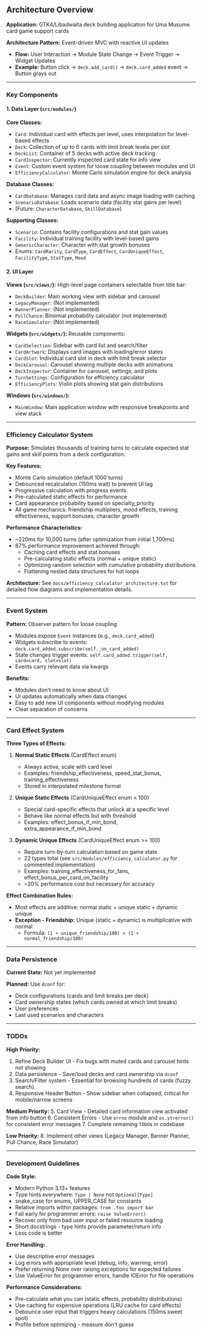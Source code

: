 ## Architecture Overview

**Application:** GTK4/Libadwaita deck building application for Uma Musume card game support cards

**Architecture Pattern:** Event-driven MVC with reactive UI updates
- **Flow:** User Interaction → Module State Change → Event Trigger → Widget Updates
- **Example:** Button click → `deck.add_card()` → `deck.card_added` event → Button grays out

---

### Key Components

#### 1. Data Layer (`src/modules/`)

**Core Classes:**
- `Card`: Individual card with effects per level, uses interpolation for level-based effects
- `Deck`: Collection of up to 6 cards with limit break levels per slot
- `DeckList`: Container of 5 decks with active deck tracking
- `CardInspector`: Currently inspected card state for info view
- `Event`: Custom event system for loose coupling between modules and UI
- `EfficiencyCalculator`: Monte Carlo simulation engine for deck analysis

**Database Classes:**
- `CardDatabase`: Manages card data and async image loading with caching
- `ScenarioDatabase`: Loads scenario data (facility stat gains per level)
- (Future: `CharacterDatabase`, `SkillDatabase`)

**Supporting Classes:**
- `Scenario`: Contains facility configurations and stat gain values
- `Facility`: Individual training facility with level-based gains
- `GenericCharacter`: Character with stat growth bonuses
- Enums: `CardRarity`, `CardType`, `CardEffect`, `CardUniqueEffect`, `FacilityType`, `StatType`, `Mood`

#### 2. UI Layer

**Views (`src/views/`):**
High-level page containers selectable from title bar:
- `DeckBuilder`: Main working view with sidebar and carousel
- `LegacyManager`: (Not implemented)
- `BannerPlanner`: (Not implemented)
- `PullChance`: Binomial probability calculator (not implemented)
- `RaceSimulator`: (Not implemented)

**Widgets (`src/widgets/`):**
Reusable components:
- `CardSelection`: Sidebar with card list and search/filter
- `CardArtwork`: Displays card images with loading/error states
- `CardSlot`: Individual card slot in deck with limit break selector
- `DeckCarousel`: Carousel showing multiple decks with animations
- `DeckInspector`: Container for carousel, settings, and plots
- `TurnSettings`: Configuration for efficiency calculator
- `EfficiencyPlots`: Violin plots showing stat gain distributions

**Windows (`src/windows/`):**
- `MainWindow`: Main application window with responsive breakpoints and view stack

---

### Efficiency Calculator System

**Purpose:** Simulates thousands of training turns to calculate expected stat gains and skill points from a deck configuration.

**Key Features:**
- Monte Carlo simulation (default 1000 turns)
- Debounced recalculation (150ms wait) to prevent UI lag
- Progressive calculation with progress events
- Pre-calculated static effects for performance
- Card appearance probability based on specialty_priority
- All game mechanics: friendship multipliers, mood effects, training effectiveness, support bonuses, character growth

**Performance Characteristics:**
- ~220ms for 10,000 turns (after optimization from initial 1,700ms)
- 87% performance improvement achieved through:
  - Caching card effects and stat bonuses
  - Pre-calculating static effects (normal + unique static)
  - Optimizing random selection with cumulative probability distributions
  - Flattening nested data structures for hot loops

**Architecture:**
See `docs/efficiency_calculator_architecture.txt` for detailed flow diagrams and implementation details.

---

### Event System

**Pattern:** Observer pattern for loose coupling
- Modules expose `Event` instances (e.g., `deck.card_added`)
- Widgets subscribe to events: `deck.card_added.subscribe(self._on_card_added)`
- State changes trigger events: `self.card_added.trigger(self, card=card, slot=slot)`
- Events carry relevant data via kwargs

**Benefits:**
- Modules don't need to know about UI
- UI updates automatically when data changes
- Easy to add new UI components without modifying modules
- Clear separation of concerns

---

### Card Effect System

**Three Types of Effects:**

1. **Normal Static Effects** (CardEffect enum)
   - Always active, scale with card level
   - Examples: friendship_effectiveness, speed_stat_bonus, training_effectiveness
   - Stored in interpolated milestone format

2. **Unique Static Effects** (CardUniqueEffect enum < 100)
   - Special card-specific effects that unlock at a specific level
   - Behave like normal effects but with threshold
   - Examples: effect_bonus_if_min_bond, extra_appearance_if_min_bond

3. **Dynamic Unique Effects** (CardUniqueEffect enum >= 100)
   - Require turn-by-turn calculation based on game state
   - 22 types total (see `src/modules/efficiency_calculator.py` for commented implementation)
   - Examples: training_effectiveness_for_fans, effect_bonus_per_card_on_facility
   - ~20% performance cost but necessary for accuracy

**Effect Combination Rules:**
- Most effects are additive: normal static + unique static + dynamic unique
- **Exception - Friendship:** Unique (static + dynamic) is multiplicative with normal
  - Formula: `(1 + unique_friendship/100) × (1 + normal_friendship/100)`

---

### Data Persistence

**Current State:** Not yet implemented

**Planned:** Use `dconf` for:
- Deck configurations (cards and limit breaks per deck)
- Card ownership states (which cards owned at which limit breaks)
- User preferences
- Last used scenarios and characters

---

### TODOs

**High Priority:**
1. Refine Deck Builder UI - Fix bugs with muted cards and carousel hints not showing
2. Data persistence - Save/load decks and card ownership via `dconf`
3. Search/Filter system - Essential for browsing hundreds of cards (fuzzy search)
4. Responsive Header Button - Show sidebar when collapsed, critical for mobile/narrow screens

**Medium Priority:**
5. Card View - Detailed card information view activated from info button
6. Consistent Errors - Use `errno` module and `os.strerror()` for consistent error messages
7. Complete remaining `TODO`s in codebase

**Low Priority:**
8. Implement other views (Legacy Manager, Banner Planner, Pull Chance, Race Simulator)

---

### Development Guidelines

**Code Style:**
- Modern Python 3.13+ features
- Type hints everywhere: `Type | None` not `Optional[Type]`
- snake_case for enums, UPPER_CASE for constants
- Relative imports within packages: `from .foo import bar`
- Fail early for programmer errors: `raise ValueError()`
- Recover only from bad user input or failed resource loading
- Short docstrings - type hints provide parameter/return info
- Less code is better

**Error Handling:**
- Use descriptive error messages
- Log errors with appropriate level (debug, info, warning, error)
- Prefer returning None over raising exceptions for expected failures
- Use ValueError for programmer errors, handle IOError for file operations

**Performance Considerations:**
- Pre-calculate what you can (static effects, probability distributions)
- Use caching for expensive operations (LRU cache for card effects)
- Debounce user input that triggers heavy calculations (150ms sweet spot)
- Profile before optimizing - measure don't guess
